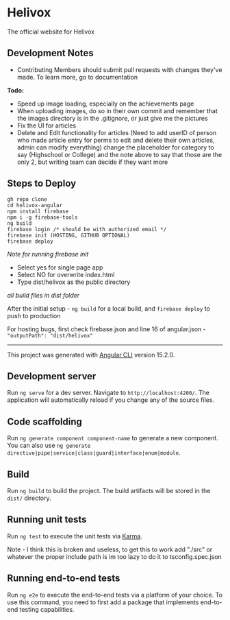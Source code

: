 # Helivox

The official website for Helivox

## Development Notes

- Contributing Members should submit pull requests with changes they've made. To learn more, go to documentation

**Todo:**
- Speed up image loading, especially on the achievements page
- When uploading images, do so in their own commit and remember that the images directory is in the .gitignore, or just give me the pictures
- Fix the UI for articles
- Delete and Edit functionality for articles (Need to add userID of person who made article entry for perms to edit and delete their own articles, admin can modify everything)
  change the placeholder for category to say (Highschool or College) and the note above to say that those are the only 2, but writing team can decide if they want more

## Steps to Deploy

```
gh repo clone 
cd helivox-angular
npm install firebase
npm i -g firebase-tools
ng build
firebase login /* should be with authorized email */
firebase init (HOSTING, GITHUB OPTIONAL)
firebase deploy
```

*Note for running firebase init*
- Select yes for single page app
- Select NO for overwrite index.html
- Type dist/helivox as the public directory

*all build files in dist folder*

After the initial setup - `ng build` for a local build, and `firebase deploy` to push to production

For hosting bugs, first check firebase.json and line 16 of angular.json - `"outputPath": "dist/helivox"`

___

This project was generated with [Angular CLI](https://github.com/angular/angular-cli) version 15.2.0.

## Development server

Run `ng serve` for a dev server. Navigate to `http://localhost:4200/`. The application will automatically reload if you change any of the source files.

## Code scaffolding

Run `ng generate component component-name` to generate a new component. You can also use `ng generate directive|pipe|service|class|guard|interface|enum|module`.

## Build

Run `ng build` to build the project. The build artifacts will be stored in the `dist/` directory.

## Running unit tests

Run `ng test` to execute the unit tests via [Karma](https://karma-runner.github.io).

Note - I think this is broken and useless, to get this to work add "./src" or whatever the proper include path is im too lazy to do it to tsconfig.spec.json

## Running end-to-end tests

Run `ng e2e` to execute the end-to-end tests via a platform of your choice. To use this command, you need to first add a package that implements end-to-end testing capabilities.

